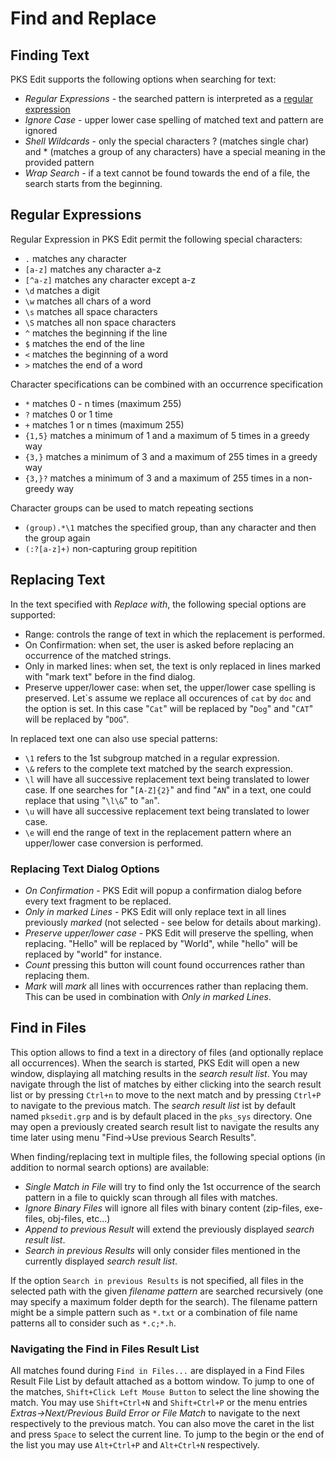 # Find and Replace

## Finding Text

PKS Edit supports the following options when searching for text:

- <a name="find-pattern"></a>_Regular Expressions_ - the searched pattern is interpreted as a [regular expression](#regular-expressions)
- <a name="ignore-case"></a>_Ignore Case_ - upper lower case spelling of matched text and pattern are ignored
- <a name="shell-wildcards"></a>_Shell Wildcards_ - only the special characters ? (matches single char) and * (matches a group of any characters) have a special meaning in the provided 
pattern
- <a name="wrap-search"></a>_Wrap Search_ - if a text cannot be found towards the end of a file, the search starts from the beginning.

## Regular Expressions

Regular Expression in PKS Edit permit the following special characters:

- `.`  matches any character
- `[a-z]` matches any character a-z
- `[^a-z]` matches any character except a-z
- `\d` matches a digit
- `\w` matches all chars of a word
- `\s` matches all space characters
- `\S` matches all non space characters
- `^` matches the beginning if the line
- `$` matches the end of the line
- `<` matches the beginning of a word
- `>` matches the end of a word

Character specifications can be combined with an occurrence specification

- `*` matches 0 - n times (maximum 255)
- `?` matches 0 or 1 time
- `+` matches 1 or n times (maximum 255)
- `{1,5}` matches a minimum of 1 and a maximum of 5 times in a greedy way
- `{3,}` matches a minimum of 3 and a maximum of 255 times in a greedy way
- `{3,}?` matches a minimum of 3 and a maximum of 255 times in a non-greedy way

Character groups can be used to match repeating sections
- `(group).*\1` matches the specified group, than any character and then the group again
- `(:?[a-z]+)` non-capturing group repitition

## Replacing Text

<a name="replacing-text-with"></a>In the text specified with _Replace with_, the following special options are supported:

- Range: controls the range of text in which the replacement is performed.
- On Confirmation: when set, the user is asked before replacing an occurrence of the matched strings.
- Only in marked lines: when set, the text is only replaced in lines marked with "mark text" before in the find dialog.
- Preserve upper/lower case: when set, the upper/lower case spelling is preserved. Let\`s assume we replace all occurences of `cat` by `doc` and the option
  is set. In this case "`Cat`" will be replaced by "`Dog`" and "`CAT`" will be replaced by "`DOG`".

In replaced text one can also use special patterns:

- `\1` refers to the 1st subgroup matched in a regular expression.
- `\&` refers to the complete text matched by the search expression.
- `\l` will have all successive replacement text being translated to lower case. If one searches for "`[A-Z]{2}`" and find "`AN`" in a text, one could replace that using "`\l\&`" to "`an`".
- `\u` will have all successive replacement text being translated to lower case. 
- `\e` will end the range of text in the replacement pattern where an upper/lower case conversion is performed.

### Replacing Text Dialog Options

- _On Confirmation_ - PKS Edit will popup a confirmation dialog before every text fragment to be replaced.
- _Only in marked Lines_ - PKS Edit will only replace text in all lines previously _marked_ (not selected - see below for details
  about marking).
- _Preserve upper/lower case_ - PKS Edit will preserve the spelling, when replacing. "Hello" will be replaced
  by "World", while "hello" will be replaced by "world" for instance.
- <a name="replacing-text-count"></a>_Count_ pressing this button will count found occurrences rather than replacing them.
- <a name="replacing-text-mark"></a>_Mark_ will _mark_ all lines with occurrences rather than replacing them. This can be used in combination with _Only in marked Lines_.

## Find in Files

This option allows to find a text in a directory of files (and optionally replace all occurrences). When the search is started, PKS Edit will open a new window, displaying 
all matching results in the _search result list_. You may navigate through the list of matches by either clicking into the search result list or by pressing `Ctrl+n` to move to the next match and by pressing
`Ctrl+P` to navigate to the previous match. The _search result list_ ist by default named `pksedit.grp` and is by default placed in the `pks_sys` directory. One may open a previously created
search result list to navigate the results any time later using menu "Find->Use previous Search Results".

When finding/replacing text in multiple files, the following special options (in addition to normal search options) are available:

- <a name="find-in-files-single-match"></a>_Single Match in File_ will try to find only the 1st occurrence of the search pattern in a file to quickly scan through all
  files with matches.
- <a name="find-in-files-ignore-binary"></a>_Ignore Binary Files_ will ignore all files with binary content (zip-files, exe-files, obj-files, etc...)
- <a name="find-in-files-append"></a>_Append to previous Result_ will extend the previously displayed _search result list_.
- <a name="find-in-files-search-in-previous"></a>_Search in previous Results_ will only consider files mentioned in the currently displayed _search result list_.

If the option `Search in previous Results` is not specified, all files in the selected path with the given _filename pattern_ are searched recursively (one may specify a maximum folder depth for
the search). The filename pattern might be a simple pattern such as `*.txt` or a combination of file name patterns all to consider such as `*.c;*.h`.

### Navigating the Find in Files Result List

All matches found during `Find in Files...` are displayed in a Find Files Result File List by default attached
as a bottom window. To jump to one of the matches, `Shift+Click Left Mouse Button` to select the line showing the match.
You may use `Shift+Ctrl+N` and `Shift+Ctrl+P` or the menu entries _Extras->Next/Previous Build Error or File Match_ to
navigate to the next respectively to the previous match. You can also move the caret in the list and press `Space` to select
the current line. To jump to the begin or the end of the list you may use `Alt+Ctrl+P` and `Alt+Ctrl+N` respectively.


